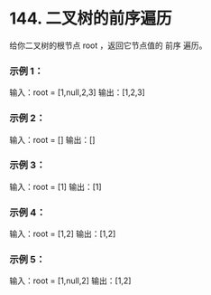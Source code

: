 # 144. 二叉树的前序遍历

给你二叉树的根节点 root ，返回它节点值的 前序 遍历。

### 示例 1：
输入：root = [1,null,2,3]
输出：[1,2,3]

### 示例 2：

输入：root = []
输出：[]

### 示例 3：

输入：root = [1]
输出：[1]

### 示例 4：

输入：root = [1,2]
输出：[1,2]

### 示例 5：

输入：root = [1,null,2]
输出：[1,2]